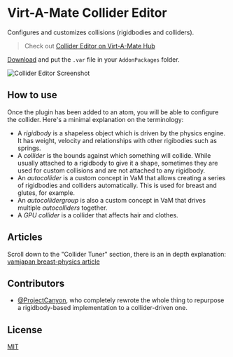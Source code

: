 # Virt-A-Mate Collider Editor

Configures and customizes collisions (rigidbodies and colliders).

> Check out [Collider Editor on Virt-A-Mate Hub](https://hub.virtamate.com/resources/collider-editor.183/)

[Download](https://github.com/acidbubbles/vam-collider-editor/releases) and put the `.var` file in your `AddonPackages` folder.

![Collider Editor Screenshot](https://repository-images.githubusercontent.com/255064702/269db680-956f-11ea-888c-4b4f1cd70b11)

## How to use

Once the plugin has been added to an atom, you will be able to configure the collider. Here's a minimal explanation on the terminology:

- A _rigidbody_ is a shapeless object which is driven by the physics engine. It has weight, velocity and relationships with other rigibodies such as springs.
- A _collider_ is the bounds against which something will collide. While usually attached to a rigidbody to give it a shape, sometimes they are used for custom collisions and are not attached to any rigidbody.
- An _autocollider_ is a custom concept in VaM that allows creating a series of rigidbodies and colliders automatically. This is used for breast and glutes, for example.
- An _autocollidergroup_ is also a custom concept in VaM that drives multiple _autocolliders_ together.
- A _GPU collider_ is a collider that affects hair and clothes.

## Articles

Scroll down to the "Collider Tuner" section, there is an in depth explanation: [vamjapan breast-physics article](https://translate.google.com/translate?depth=1&hl=ja&langpair=ja|en&pto=aue&rurl=translate.google.com&sp=nmt4&u=https://vamjapan.com/breast-physics/)

## Contributors

- [@ProjectCanyon](https://github.com/ProjectCanyon), who completely rewrote the whole thing to repurpose a rigidbody-based implementation to a collider-driven one.

## License

[MIT](LICENSE.md)
